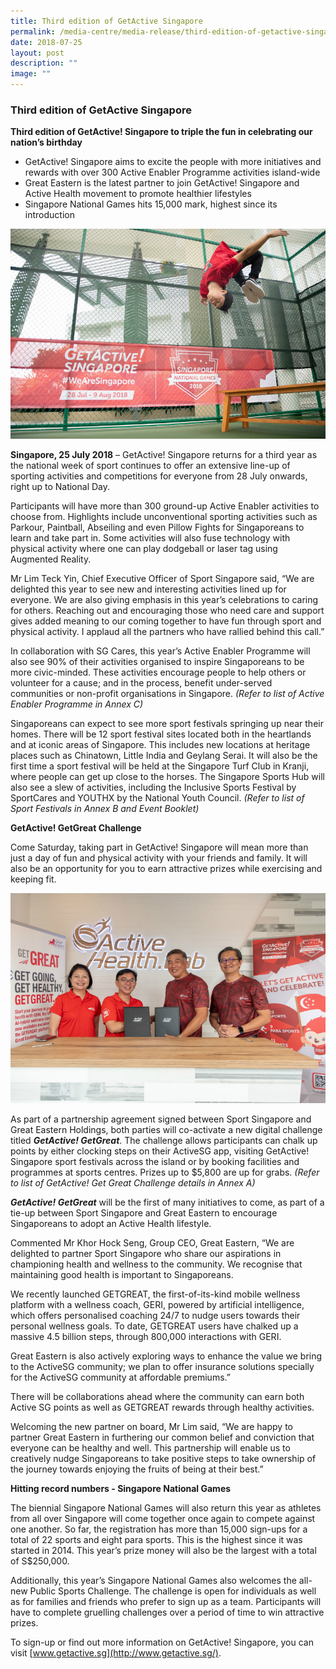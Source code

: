 ```yaml
---
title: Third edition of GetActive Singapore
permalink: /media-centre/media-release/third-edition-of-getactive-singapore/
date: 2018-07-25
layout: post
description: ""
image: ""
---
```

### **Third edition of GetActive Singapore**

**Third edition of GetActive! Singapore to triple the fun in celebrating our nation’s birthday**

* GetActive! Singapore aims to excite the people with more initiatives and rewards with over 300 Active Enabler Programme activities island-wide
* Great Eastern is the latest partner to join GetActive! Singapore and Active Health movement to promote healthier lifestyles
* Singapore National Games hits 15,000 mark, highest since its introduction

![](/images/Media%20Centre/Media%20Release/2018/July/A%20parkour%20practitioner%20from%20Ufly%20at%20Sports%20Hub%20during%20GetActive%20Singapore%20demonstrates.jpeg)

**Singapore, 25 July 2018** – GetActive! Singapore returns for a third year as the national week of sport continues to offer an extensive line-up of sporting activities and competitions for everyone from 28 July onwards, right up to National Day.

Participants will have more than 300 ground-up Active Enabler activities to choose from. Highlights include unconventional sporting activities such as Parkour, Paintball, Abseiling and even Pillow Fights for Singaporeans to learn and take part in. Some activities will also fuse technology with physical activity where one can play dodgeball or laser tag using Augmented Reality.

Mr Lim Teck Yin, Chief Executive Officer of Sport Singapore said, “We are delighted this year to see new and interesting activities lined up for everyone. We are also giving emphasis in this year’s celebrations to caring for others.  Reaching out and encouraging those who need care and support gives added meaning to our coming together to have fun through sport and physical activity. I applaud all the partners who have rallied behind this call.”

In collaboration with SG Cares, this year’s Active Enabler Programme will also see 90% of their activities organised to inspire Singaporeans to be more civic-minded. These activities encourage people to help others or volunteer for a cause; and in the process, benefit under-served communities or non-profit organisations in Singapore. _(Refer to list of Active Enabler Programme in Annex C)_

Singaporeans can expect to see more sport festivals springing up near their homes. There will be 12 sport festival sites located both in the heartlands and at iconic areas of Singapore. This includes new locations at heritage places such as Chinatown, Little India and Geylang Serai. It will also be the first time a sport festival will be held at the Singapore Turf Club in Kranji, where people can get up close to the horses. The Singapore Sports Hub will also see a slew of activities, including the Inclusive Sports Festival by SportCares and YOUTHX by the National Youth Council. _(Refer to list of Sport Festivals in Annex B and Event Booklet)_

**GetActive! GetGreat Challenge**

Come Saturday, taking part in GetActive! Singapore will mean more than just a day of fun and physical activity with your friends and family. It will also be an opportunity for you to earn attractive prizes while exercising and keeping fit.

![](/images/Media%20Centre/Media%20Release/2018/July/SportSG%20and%20Great%20Eastern%20signs%20a%20partnership%20agreement.jpeg)

As part of a partnership agreement signed between Sport Singapore and Great Eastern Holdings, both parties will co-activate a new digital challenge titled **_GetActive! GetGreat_**. The challenge allows participants can chalk up points by either clocking steps on their ActiveSG app, visiting GetActive! Singapore sport festivals across the island or by booking facilities and programmes at sports centres. Prizes up to $5,800 are up for grabs. _(Refer to list of GetActive! Get Great Challenge details in Annex A)_

**_GetActive! GetGreat_** will be the first of many initiatives to come, as part of a tie-up between Sport Singapore and Great Eastern to encourage Singaporeans to adopt an Active Health lifestyle.

Commented Mr Khor Hock Seng, Group CEO, Great Eastern, “We are delighted to partner Sport Singapore who share our aspirations in championing health and wellness to the community. We recognise that maintaining good health is important to Singaporeans.

We recently launched GETGREAT, the first-of-its-kind mobile wellness platform with a wellness coach, GERI, powered by artificial intelligence, which offers personalised coaching 24/7 to nudge users towards their personal wellness goals. To date, GETGREAT users have chalked up a massive 4.5 billion steps, through 800,000 interactions with GERI.

Great Eastern is also actively exploring ways to enhance the value we bring to the ActiveSG community; we plan to offer insurance solutions specially for the ActiveSG community at affordable premiums.”

There will be collaborations ahead where the community can earn both Active SG points as well as GETGREAT rewards through healthy activities.

Welcoming the new partner on board, Mr Lim said, “We are happy to partner Great Eastern in furthering our common belief and conviction that everyone can be healthy and well. This partnership will enable us to creatively nudge Singaporeans to take positive steps to take ownership of the journey towards enjoying the fruits of being at their best.”

**Hitting record numbers - Singapore National Games**

The biennial Singapore National Games will also return this year as athletes from all over Singapore will come together once again to compete against one another. So far, the registration has more than 15,000 sign-ups for a total of 22 sports and eight para sports. This is the highest since it was started in 2014. This year’s prize money will also be the largest with a total of S$250,000.

Additionally, this year’s Singapore National Games also welcomes the all-new Public Sports Challenge. The challenge is open for individuals as well as for families and friends who prefer to sign up as a team. Participants will have to complete gruelling challenges over a period of time to win attractive prizes.

To sign-up or find out more information on GetActive! Singapore, you can visit [www.getactive.sg](http://www.getactive.sg/).